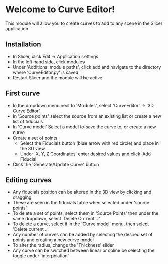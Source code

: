 # Welcome to Curve Editor!

This module will allow you to create curves to add to any scene in the Slicer application

## Installation
* In Slicer, click Edit -> Application settings
* In the left hand side, click modules
* Under 'Additional module paths', click add and navigate to the directory where 'CurveEditor.py' is saved
* Restart Slicer and the module will be active

## First curve
* In the dropdown menu next to 'Modules', select 'CurveEditor' -> '3D Curve Editor'
* In 'Source points' select the source from an existing list or create a new list of fiducials
* In 'Curve model' Select a model to save the curve to, or create a new curve
* Create a set of points
    * Select the Fiducials button (blue arrow with red circle) and place in the 3D view
    * Under 'X, Y, Z Coordinates' enter desired values and click 'Add Fiducial'
* Click the 'Generate/Update Curve' button

## Editing curves
* Any fiducials position can be altered in the 3D view by clicking and dragging
* These are seen in the fiducials table when selected under 'source points'
* To delete a set of points, select them in 'Source Points' then under the same dropdown, select 'Delete Current ...'
* To delete a curve, select it in the 'Curve model' menu, then select 'Delete current ...'
* Any number of curves can be added by selecting the desired set of points and creating a new curve model
* To alter the radius, change the 'Thickness' slider
* Any curve can be switched between linear or spline be selecting the toggle under 'interpolation'
